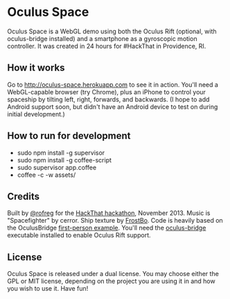 # Oculus Space

Oculus Space is a WebGL demo using both the Oculus Rift (optional, with oculus-bridge installed) and a smartphone as a gyroscopic motion controller. It was created in 24 hours for #HackThat in Providence, RI.

## How it works

Go to http://oculus-space.herokuapp.com to see it in action. You'll need a WebGL-capable browser (try Chrome), plus an iPhone to control your spaceship by tilting left, right, forwards, and backwards. (I hope to add Android support soon, but didn't have an Android device to test on during initial development.)

## How to run for development

* sudo npm install -g supervisor
* sudo npm install -g coffee-script
* sudo supervisor app.coffee
* coffee -c -w assets/

## Credits
Built by [@rofreg](http://twitter.com/rofreg) for the [HackThat hackathon](http://hack-that.com), November 2013.
Music is "Spacefighter" by cerror.
Ship texture by [FrostBo](http://frostbo.deviantart.com/art/Hull-Textures-pack-1-for-spaceship-286898019).
Code is heavily based on the OculusBridge [first-person example](http://instrument.github.io/oculus-bridge/examples/first_person.html).
You'll need the [oculus-bridge](https://github.com/Instrument/oculus-bridge) executable installed to enable Oculus Rift support.

## License

Oculus Space is released under a dual license. You may choose either the GPL or MIT license, depending on the project you are using it in and how you wish to use it. Have fun!
